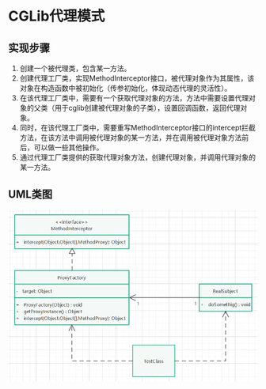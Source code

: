 # CGLib代理模式

## 实现步骤

1. 创建一个被代理类，包含某一方法。
2. 创建代理工厂类，实现MethodInterceptor接口，被代理对象作为其属性，该对象在构造函数中被初始化（传参初始化，体现动态代理的灵活性）。
3. 在该代理工厂类中，需要有一个获取代理对象的方法，方法中需要设置代理对象的父类（用于cglib创建被代理对象的子类），设置回调函数，返回代理对象。
4. 同时，在该代理工厂类中，需要重写MethodInterceptor接口的intercept拦截方法，在该方法中调用被代理对象的某一方法，并在调用被代理对象方法前后，可以做一些其他操作。
5. 通过代理工厂类提供的获取代理对象方法，创建代理对象，并调用代理对象的某一方法。

## UML类图

![.png](./assets/CGLib代理.png)
